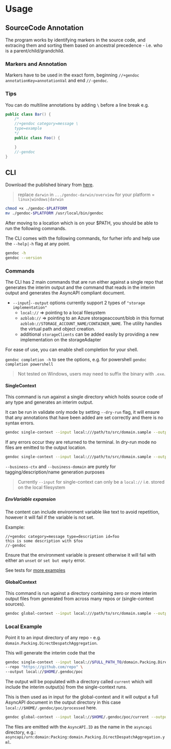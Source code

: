 # Usage

## SourceCode Annotation

The program works by identifying markers in the source code, and extracing them and sorting them based on ancestral precedence - i.e. who is a parent/child/grandchild.

### Markers and Annotation

Markers have to be used in the exact form, beginning `//+gendoc annotationKey=annotationVal` and end `//-gendoc`.

### Tips

You can do multiline annotations by adding `\` before a line break e.g. 

```csharp
public class Bar() {
    /*
    //+gendoc category=message \
    type=example 
    */
    public class Foo() {

    }
    //-gendoc
}
```

## CLI

Download the published binary from [here](TODO).

> replace `darwin` in `.../gendoc-darwin/overview` for your platform = `linux|windows|darwin`

```sh
chmod +x ./gendoc-$PLATFORM
mv ./gendoc-$PLATFORM /usr/local/bin/gendoc
```

After moving to a location which is on your $PATH, you should be able to run the following commands.

The CLI comes with the following commands, for furher info and help use the `--help|-h` flag at any point.

```bash
gendoc -h
gendoc --version
```

### Commands

The CLI has 2 main commands that are run either against a single repo that generates the interim output and the command that reads in the interim output and generates the AsyncAPI compliant document.

- `--input`|`--output` options currently support 2 types of `"storage implementation"`
    - `local://` => pointing to a local filesystem
    - `azblob://` => pointing to an Azure storageaccount/blob in this format `azblob://STORAGE_ACCOUNT_NAME/CONTAINER_NAME`. The utility handles the virtual path and object creation.
    - additional `storageClients` can be added easily by providing a new implementation on the storageAdapter

For ease of use, you can enable shell completion for your shell.

`gendoc completion -h` to see the options, e.g. for powershell `gendoc completion powershell`

>Not tested on Windows, users may need to suffix the binary with `.exe`.

#### SingleContext

This command is run against a single directory which holds source code of any type and generates an interim output.

It can be run in validate only mode by setting  `--dry-run` flag, it will ensure that any annotations that have been added are set correctly and there is no syntax errors.

```sh
gendoc single-context --input local:///path/to/src/domain.sample --output local:///path/to/out/interim --is-service --verbose --dry-run
```

If any errors occur they are returned to the terminal. In dry-run mode no files are emitted to the output location.

```sh
gendoc single-context --input local:///path/to/src/domain.sample --output local:///path/to/out/interim --is-service --business-ctx s2s --business-domain domain
```

`--business-ctx` and `--business-domain` are purely for tagging/description/name generation purposes

> Currently `--input` for single-context can only be a `local://` i.e. stored on the local filesystem

##### EnvVariable expansion

The content can include environment variable like text to avoid repetition, however it will fail if the variable is not set.

Example:

```text
//+gendoc category=message type=description id=foo
this is some description with $foo
//-gendoc
```

Ensure that the environment variable is present otherwise it will fail with either an `unset` or `set but empty` error.

See tests for [more examples](../src/go/async-api-gen-doc/internal/parser/parser_test.go)

#### GlobalContext

This command is run against a directory containing zero or more interim output files from generated from across many repos or (single-context sources). 

```sh
gendoc global-context --input local:///path/to/src/domain.sample --output local:///path/to/out/interim
```

### Local Example

Point it to an input directory of any repo - e.g. `domain.Packing.DirectDespatchAggregation`.

This will generate the interim code that the 

```sh
gendoc single-context --input local://$FULL_PATH_TO/domain.Packing.DirectDespatchAggregation --is-service --bounded-ctx Packing --business-domain domain \
--repo "https://github.com/repo" \
--output local://$HOME/.gendoc/poc
```

The output will be populated with a directory called `current` which will include the interim output(s) from the single-context runs.

This is then used as in input for the global-context and it will output a full AsyncAPI document in the output directory in this case `local://$HOME/.gendoc/poc/processed` here.

```sh
gendoc global-context --input local://$HOME/.gendoc/poc/current --output local://$HOME/.gendoc/poc/processed
```

The files are emitted with the `AsyncAPI.ID` as the name in the `asyncapi` directory, e.g.: `asyncapi/urn:domain:Packing:domain.Packing.DirectDespatchAggregation.yml`.
